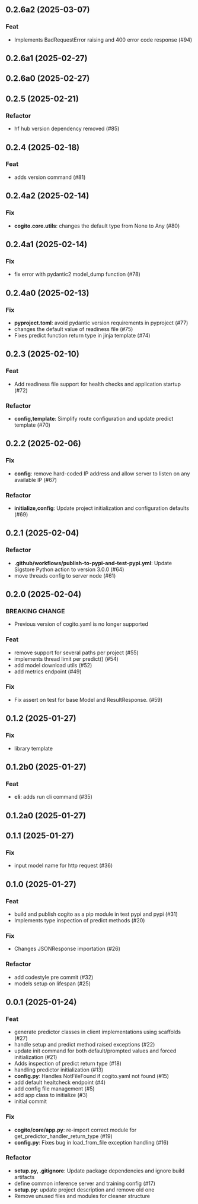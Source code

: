 ## 0.2.6a2 (2025-03-07)

### Feat

- Implements BadRequestError raising and 400 error code response (#94)

## 0.2.6a1 (2025-02-27)

## 0.2.6a0 (2025-02-27)

## 0.2.5 (2025-02-21)

### Refactor

- hf hub version dependency removed (#85)

## 0.2.4 (2025-02-18)

### Feat

- adds version command (#81)

## 0.2.4a2 (2025-02-14)

### Fix

- **cogito.core.utils**: changes the default type from None to Any (#80)

## 0.2.4a1 (2025-02-14)

### Fix

- fix error with pydantic2 model_dump function (#78)

## 0.2.4a0 (2025-02-13)

### Fix

- **pyproject.toml**: avoid pydantic version requirements in pyproject (#77)
- changes the default value of readiness file (#75)
- Fixes predict function return type in jinja template (#74)

## 0.2.3 (2025-02-10)

### Feat

- Add readiness file support for health checks and application startup (#72)

### Refactor

- **config,template**: Simplify route configuration and update predict template (#70)

## 0.2.2 (2025-02-06)

### Fix

- **config**: remove hard-coded IP address and allow server to listen on any available IP (#67)

### Refactor

- **initialize,config**: Update project initialization and configuration defaults (#69)

## 0.2.1 (2025-02-04)

### Refactor

- **.github/workflows/publish-to-pypi-and-test-pypi.yml**: Update Sigstore Python action to version 3.0.0 (#64)
- move threads config to server node (#61)

## 0.2.0 (2025-02-04)

### BREAKING CHANGE

- Previous version of cogito.yaml is no longer supported

### Feat

- remove support for several paths per project (#55)
- implements thread limit per predict() (#54)
- add model download utils (#52)
- add metrics endpoint (#49)

### Fix

- Fix assert on test for base Model and ResultResponse.  (#59)

## 0.1.2 (2025-01-27)

### Fix

- library template

## 0.1.2b0 (2025-01-27)

### Feat

- **cli**: adds run cli command (#35)

## 0.1.2a0 (2025-01-27)

## 0.1.1 (2025-01-27)

### Fix

- input model name for http request (#36)

## 0.1.0 (2025-01-27)

### Feat

- build and publish cogito as a pip module in test pypi and pypi (#31)
- Implements type inspection of predict methods (#20)

### Fix

- Changes JSONResponse importation (#26)

### Refactor

- add codestyle pre commit (#32)
- models setup on lifespan (#25)

## 0.0.1 (2025-01-24)

### Feat

- generate predictor classes in client implementations using scaffolds (#27)
- handle setup and predict method raised exceptions (#22)
- update init command for both default/prompted values and forced initialization (#21)
- Adds inspection of predict return type  (#18)
- handling predictor initialization (#13)
- **config.py**: Handles NotFileFound if cogito.yaml not found (#15)
- add default healtcheck endpoint (#4)
- add config file management (#5)
- add app class to initialize (#3)
- initial commit

### Fix

- **cogito/core/app.py**:  re-import correct module for get_predictor_handler_return_type (#19)
- **config.py**: Fixes bug in load_from_file exception handling (#16)

### Refactor

- **setup.py, .gitignore**: Update package dependencies and ignore build artifacts
- define common inference server and training config (#17)
- **setup.py**: update project description and remove old one
- Remove unused files and modules for cleaner structure
